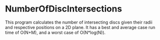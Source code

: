 NumberOfDiscIntersections
=========================

This program calculates the number of intersecting discs given their radii and respective positions on a 2D plane. It has a best and average case run time of O(N+M), and a worst case of O(N*log(N)).
